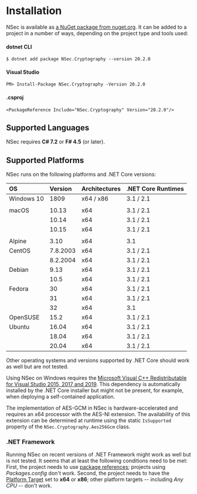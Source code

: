 # Installation

NSec is available as
[a NuGet package from nuget.org](https://www.nuget.org/packages/NSec.Cryptography/20.2.0).
It can be added to a project in a number of ways, depending on the project type
and tools used:


#### dotnet CLI

    $ dotnet add package NSec.Cryptography --version 20.2.0

#### Visual Studio

    PM> Install-Package NSec.Cryptography -Version 20.2.0

#### .csproj

    <PackageReference Include="NSec.Cryptography" Version="20.2.0"/>


## Supported Languages

NSec requires **C# 7.2** or **F# 4.5** (or later).


## Supported Platforms

NSec runs on the following platforms and .NET Core versions:

| OS            | Version  | Architectures | .NET Core Runtimes |
|:------------- |:-------- |:------------- |:-------------------|
| Windows 10    | 1809     | x64 / x86     | 3.1 / 2.1          |
|               |          |               |                    |
| macOS         | 10.13    | x64           | 3.1 / 2.1          |
|               | 10.14    | x64           | 3.1 / 2.1          |
|               | 10.15    | x64           | 3.1 / 2.1          |
|               |          |               |                    |
| Alpine        | 3.10     | x64           | 3.1                |
| CentOS        | 7.8.2003 | x64           | 3.1 / 2.1          |
|               | 8.2.2004 | x64           | 3.1 / 2.1          |
| Debian        | 9.13     | x64           | 3.1 / 2.1          |
|               | 10.5     | x64           | 3.1 / 2.1          |
| Fedora        | 30       | x64           | 3.1 / 2.1          |
|               | 31       | x64           | 3.1 / 2.1          |
|               | 32       | x64           | 3.1                |
| OpenSUSE      | 15.2     | x64           | 3.1 / 2.1          |
| Ubuntu        | 16.04    | x64           | 3.1 / 2.1          |
|               | 18.04    | x64           | 3.1 / 2.1          |
|               | 20.04    | x64           | 3.1 / 2.1          |

Other operating systems and versions supported by .NET Core should work as well
but are not tested.

Using NSec on Windows requires the
[Microsoft Visual C++ Redistributable for Visual Studio 2015, 2017 and 2019](https://support.microsoft.com/en-us/help/2977003/the-latest-supported-visual-c-downloads).
This dependency is automatically installed by the .NET Core installer but might
not be present, for example, when deploying a self-contained application.

The implementation of AES-GCM in NSec is hardware-accelerated and requires an
x64 processor with the AES-NI extension. The availability of this extension can
be determined at runtime using the static `IsSupported` property of the
`NSec.Cryptography.Aes256Gcm` class.


### .NET Framework

Running NSec on recent versions of .NET Framework might work as well but is not
tested. It seems that at least the following conditions need to be met:
First, the project needs to use
[*<PackageReference>* package references](https://devblogs.microsoft.com/nuget/NuGet-now-fully-integrated-into-MSBuild/);
projects using *Packages.config* don't work.
Second, the project needs to have the
[Platform Target](https://docs.microsoft.com/en-us/visualstudio/ide/reference/build-page-project-designer-csharp?view=vs-2019#configuration-and-platform)
set to **x64** or **x86**; other platform targets -- including *Any CPU* --
don't work.
